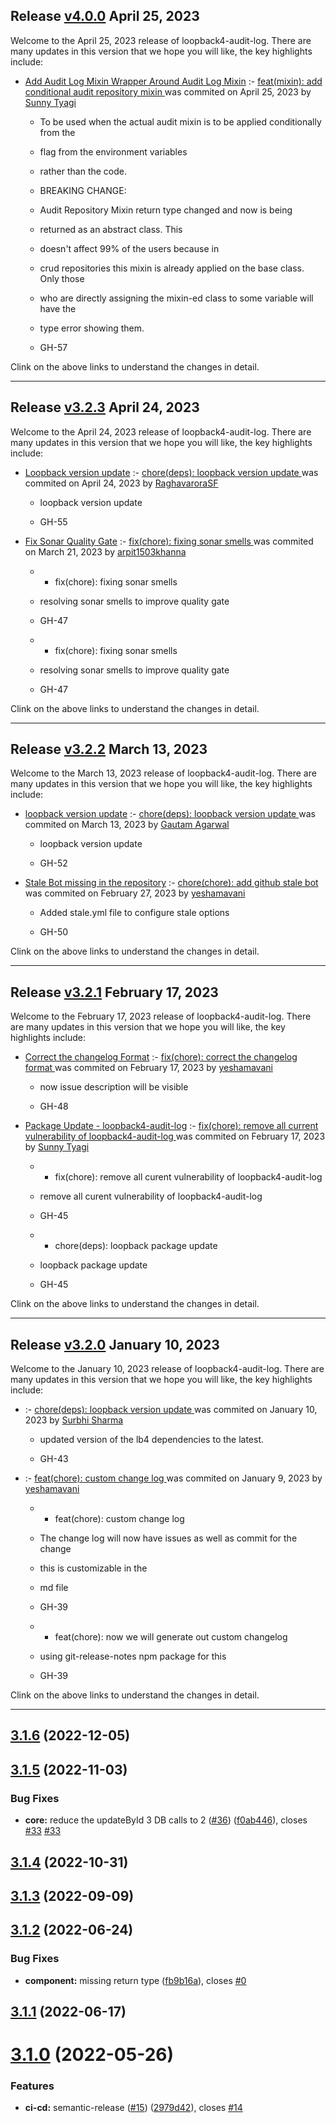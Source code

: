 ## Release [v4.0.0](https://github.com/sourcefuse/loopback4-audit-log/compare/v3.2.3..v4.0.0) April 25, 2023
Welcome to the April 25, 2023 release of loopback4-audit-log. There are many updates in this version that we hope you will like, the key highlights include:

  - [Add Audit Log Mixin Wrapper Around Audit Log Mixin](https://github.com/sourcefuse/loopback4-audit-log/issues/57) :- [feat(mixin): add conditional audit repository mixin ](https://github.com/sourcefuse/loopback4-audit-log/commit/10257b6094df79497d30084cc42f3e15eef34e0c) was commited on April 25, 2023 by [Sunny Tyagi](mailto:107617248+Tyagi-Sunny@users.noreply.github.com)
    
      - To be used when the actual audit mixin is to be applied conditionally from the
      
      - flag from the environment variables
      
      - rather than the code.
      
      -  BREAKING CHANGE:
      
      - Audit Repository Mixin return type changed and now is being
      
      - returned as an abstract class. This
      
      - doesn&#39;t affect 99% of the users because in
      
      - crud repositories this mixin is already applied on the base class. Only those
      
      - who are directly assigning the mixin-ed class to some variable will have the
      
      - type error showing them.
      
      -  GH-57
      
  
Clink on the above links to understand the changes in detail.
  ___

## Release [v3.2.3](https://github.com/sourcefuse/loopback4-audit-log/compare/v3.2.2..v3.2.3) April 24, 2023
Welcome to the April 24, 2023 release of loopback4-audit-log. There are many updates in this version that we hope you will like, the key highlights include:

  - [Loopback version update](https://github.com/sourcefuse/loopback4-audit-log/issues/55) :- [chore(deps): loopback version update ](https://github.com/sourcefuse/loopback4-audit-log/commit/681b74b1d582b95effa1fd4f4cb691a7a1828f93) was commited on April 24, 2023 by [RaghavaroraSF](mailto:97958393+RaghavaroraSF@users.noreply.github.com)
    
      - loopback version update
      
      -  GH-55
      
  
  - [Fix Sonar Quality Gate](https://github.com/sourcefuse/loopback4-audit-log/issues/47) :- [fix(chore): fixing sonar smells ](https://github.com/sourcefuse/loopback4-audit-log/commit/f7ac73a6566c1341b4c296b777989e527b7ff4bc) was commited on March 21, 2023 by [arpit1503khanna](mailto:108673359+arpit1503khanna@users.noreply.github.com)
    
      - * fix(chore): fixing sonar smells
      
      -  resolving sonar smells to improve quality gate
      
      -  GH-47
      
      - * fix(chore): fixing sonar smells
      
      -  resolving sonar smells to improve quality gate
      
      -  GH-47
      
  
Clink on the above links to understand the changes in detail.
  ___

## Release [v3.2.2](https://github.com/sourcefuse/loopback4-audit-log/compare/v3.2.1..v3.2.2) March 13, 2023
Welcome to the March 13, 2023 release of loopback4-audit-log. There are many updates in this version that we hope you will like, the key highlights include:

  - [loopback version update](https://github.com/sourcefuse/loopback4-audit-log/issues/52) :- [chore(deps): loopback version update ](https://github.com/sourcefuse/loopback4-audit-log/commit/61a802203253499c8220602d43a0d0de77bbc8e4) was commited on March 13, 2023 by [Gautam Agarwal](mailto:108651274+gautam23-sf@users.noreply.github.com)
    
      - loopback version update
      
      -  GH-52
      
  
  - [Stale Bot missing in the repository](https://github.com/sourcefuse/loopback4-audit-log/issues/50) :- [chore(chore): add github stale bot ](https://github.com/sourcefuse/loopback4-audit-log/commit/ca66df2e24876ab18e8bd0ab01438155469ad78e) was commited on February 27, 2023 by [yeshamavani](mailto:83634146+yeshamavani@users.noreply.github.com)
    
      - Added stale.yml file to configure stale options
      
      -  GH-50
      
  
Clink on the above links to understand the changes in detail.
  ___

## Release [v3.2.1](https://github.com/sourcefuse/loopback4-audit-log/compare/v3.2.0..v3.2.1) February 17, 2023
Welcome to the February 17, 2023 release of loopback4-audit-log. There are many updates in this version that we hope you will like, the key highlights include:

  - [Correct the changelog Format](https://github.com/sourcefuse/loopback4-audit-log/issues/48) :- [fix(chore): correct the changelog format ](https://github.com/sourcefuse/loopback4-audit-log/commit/3e3d492689e670707f01e909218e159a78d33778) was commited on February 17, 2023 by [yeshamavani](mailto:83634146+yeshamavani@users.noreply.github.com)
    
      - now issue description will be visible
      
      -  GH-48
      
  
  - [Package Update - loopback4-audit-log](https://github.com/sourcefuse/loopback4-audit-log/issues/45) :- [fix(chore): remove all current vulnerability of loopback4-audit-log ](https://github.com/sourcefuse/loopback4-audit-log/commit/88435374115061a0562729a45dfc1b597866dba1) was commited on February 17, 2023 by [Sunny Tyagi](mailto:107617248+Tyagi-Sunny@users.noreply.github.com)
    
      - * fix(chore): remove all curent vulnerability of loopback4-audit-log
      
      -  remove all curent vulnerability of loopback4-audit-log
      
      -  GH-45
      
      - * chore(deps): loopback package update
      
      -  loopback package update
      
      -  GH-45
      
  
Clink on the above links to understand the changes in detail.
  ___

## Release [v3.2.0](https://github.com/sourcefuse/loopback4-audit-log/compare/v3.1.6..v3.2.0) January 10, 2023
Welcome to the January 10, 2023 release of loopback4-audit-log. There are many updates in this version that we hope you will like, the key highlights include:

  - [](https://github.com/sourcefuse/loopback4-audit-log/issues/-43) :- [chore(deps): loopback version update ](https://github.com/sourcefuse/loopback4-audit-log/commit/33ef560fabf796b6d31ce8a2deb9e888bf24200b) was commited on January 10, 2023 by [Surbhi Sharma](mailto:98279679+Surbhi-sharma1@users.noreply.github.com)
    
      - updated version of the lb4 dependencies to the latest.
      
      -  GH-43
      
  
  - [](https://github.com/sourcefuse/loopback4-audit-log/issues/-39) :- [feat(chore): custom change log ](https://github.com/sourcefuse/loopback4-audit-log/commit/b8b9a8a8596c65998c5fcee0b7be7da85cc8b220) was commited on January 9, 2023 by [yeshamavani](mailto:83634146+yeshamavani@users.noreply.github.com)
    
      - * feat(chore): custom change log
      
      -  The change log will now have issues as well as commit for the change
      
      - this is customizable in the
      
      - md file
      
      -  GH-39
      
      - * feat(chore): now we will generate out custom changelog
      
      -  using git-release-notes npm package for this
      
      -  GH-39
      
  
Clink on the above links to understand the changes in detail.
  ___

## [3.1.6](https://github.com/sourcefuse/loopback4-audit-log/compare/v3.1.5...v3.1.6) (2022-12-05)

## [3.1.5](https://github.com/sourcefuse/loopback4-audit-log/compare/v3.1.4...v3.1.5) (2022-11-03)


### Bug Fixes

* **core:** reduce the updateById 3 DB calls to 2 ([#36](https://github.com/sourcefuse/loopback4-audit-log/issues/36)) ([f0ab446](https://github.com/sourcefuse/loopback4-audit-log/commit/f0ab4467cd952fbf686baf7005dc2079224ba087)), closes [#33](https://github.com/sourcefuse/loopback4-audit-log/issues/33) [#33](https://github.com/sourcefuse/loopback4-audit-log/issues/33)

## [3.1.4](https://github.com/sourcefuse/loopback4-audit-log/compare/v3.1.3...v3.1.4) (2022-10-31)

## [3.1.3](https://github.com/sourcefuse/loopback4-audit-log/compare/v3.1.2...v3.1.3) (2022-09-09)

## [3.1.2](https://github.com/sourcefuse/loopback4-audit-log/compare/v3.1.1...v3.1.2) (2022-06-24)


### Bug Fixes

* **component:** missing return type ([fb9b16a](https://github.com/sourcefuse/loopback4-audit-log/commit/fb9b16ac3bd1e30134e10e74b0ef13efc008544b)), closes [#0](https://github.com/sourcefuse/loopback4-audit-log/issues/0)

## [3.1.1](https://github.com/sourcefuse/loopback4-audit-log/compare/v3.1.0...v3.1.1) (2022-06-17)

# [3.1.0](https://github.com/sourcefuse/loopback4-audit-log/compare/v3.0.3...v3.1.0) (2022-05-26)


### Features

* **ci-cd:** semantic-release ([#15](https://github.com/sourcefuse/loopback4-audit-log/issues/15)) ([2979d42](https://github.com/sourcefuse/loopback4-audit-log/commit/2979d42c282286fad4d0b9602f8c0fbecd8c459d)), closes [#14](https://github.com/sourcefuse/loopback4-audit-log/issues/14)
